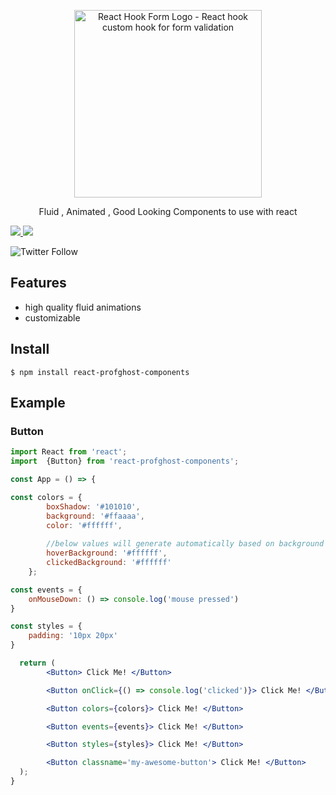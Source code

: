 <div align="center">
    <p align="center">
            <img src="https://raw.githubusercontent.com/profghost/react-profghost-components/master/src/assets/logo/logo-with-background.png" alt="React Hook Form Logo - React hook custom hook for form validation" width="300px" />
    </p>
</div>

<p align="center">Fluid , Animated , Good Looking Components to use with react</p>

<a href='https://www.npmjs.com/package/react-profghost-components'>
 <img src="https://img.shields.io/npm/dm/react-profghost-components?style=flat-square)(https://www.npmjs.com/package/react-profghost-components" />
</a>
<a href="https://www.npmjs.com/package/react-profghost-components" >
 <img src="https://img.shields.io/bundlephobia/minzip/react-profghost-components?style=flat-square)(https://www.npmjs.com/package/react-profghost-components" />
</a>

![Twitter Follow](https://img.shields.io/twitter/follow/ShashiSrinath?style=social)

## Features

- high quality fluid animations
- customizable

## Install

    $ npm install react-profghost-components

## Example

<h3>Button</h3>

```jsx
import React from 'react';
import  {Button} from 'react-profghost-components';

const App = () => {

const colors = {
        boxShadow: '#101010',
        background: '#ffaaaa',
        color: '#ffffff',
        
        //below values will generate automatically based on background color if not provided
        hoverBackground: '#ffffff',
        clickedBackground: '#ffffff'
    };

const events = {
    onMouseDown: () => console.log('mouse pressed') 
}

const styles = {
    padding: '10px 20px'
}

  return (
        <Button> Click Me! </Button>

        <Button onClick={() => console.log('clicked')}> Click Me! </Button>

        <Button colors={colors}> Click Me! </Button>

        <Button events={events}> Click Me! </Button>

        <Button styles={styles}> Click Me! </Button>

        <Button classname='my-awesome-button'> Click Me! </Button>
  );
}
```